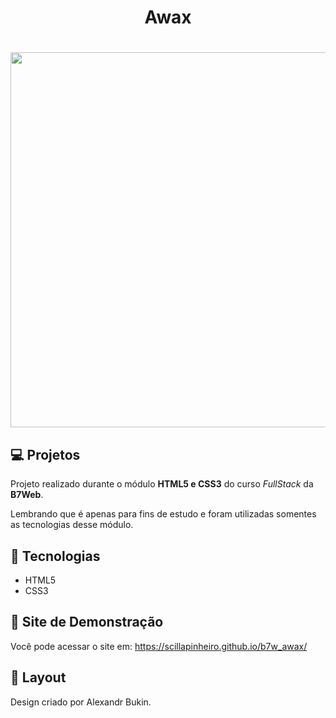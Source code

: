 <h1 align="center">Awax<h1>

<p align="center">
  <img width="800" height="600" src="https://github.com/scillapinheiro/b7w_awax/blob/main/free-psd-multipurpose-landing-page-d4.jpg">
</p>

## 💻 Projetos
Projeto realizado durante o módulo **HTML5 e CSS3** do curso *FullStack* da **B7Web**.

Lembrando que é apenas para fins de estudo e foram utilizadas somentes as tecnologias desse módulo.


## 🚀 Tecnologias

- HTML5
- CSS3

  
## 👀 Site de Demonstração
Você pode acessar o site em:
https://scillapinheiro.github.io/b7w_awax/


## 🔖 Layout
Design criado por Alexandr Bukin.
